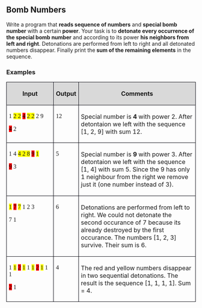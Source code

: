 <H2 LANG="bg-BG" CLASS="western"><SPAN LANG="en-US">Bomb Numbers</SPAN></H2>

<P STYLE="margin-top: 0.06in">Write a program that <B>reads sequence
of numbers</B> and <B>special bomb number </B>with a certain<B>
power</B>. Your task is to <B>detonate every occurrence of the
special bomb number</B> and according to its power <B>his neighbors
from left and right</B>. Detonations are performed from left to right
and all detonated numbers disappear. Finally print the<B> sum of the
remaining elements</B> in the sequence.</P>
<H3 CLASS="western"><A NAME="_GoBack"></A>Examples</H3>
<TABLE WIDTH=688 CELLPADDING=4 CELLSPACING=0>
	<COL WIDTH=164>
	<COL WIDTH=54>
	<COL WIDTH=444>
	<TR VALIGN=TOP>
		<TD WIDTH=164 BGCOLOR="#d9d9d9" STYLE="border: 1px solid #00000a; padding-top: 0.04in; padding-bottom: 0.04in; padding-left: 0.06in; padding-right: 0.06in">
			<P ALIGN=CENTER><B>Input</B></P>
		</TD>
		<TD WIDTH=54 BGCOLOR="#d9d9d9" STYLE="border: 1px solid #00000a; padding-top: 0.04in; padding-bottom: 0.04in; padding-left: 0.06in; padding-right: 0.06in">
			<P ALIGN=CENTER><B>Output</B></P>
		</TD>
		<TD WIDTH=444 BGCOLOR="#d9d9d9" STYLE="border: 1px solid #00000a; padding-top: 0.04in; padding-bottom: 0.04in; padding-left: 0.06in; padding-right: 0.06in">
			<P ALIGN=CENTER><B>Comments</B></P>
		</TD>
	</TR>
	<TR VALIGN=TOP>
		<TD WIDTH=164 STYLE="border: 1px solid #00000a; padding-top: 0.04in; padding-bottom: 0.04in; padding-left: 0.06in; padding-right: 0.06in">
			<P STYLE="margin-bottom: 0in"><FONT FACE="Consolas, serif">1 </FONT><FONT FACE="Consolas, serif"><SPAN STYLE="background: #ffff00">2
			2</SPAN></FONT><FONT FACE="Consolas, serif"> </FONT><FONT COLOR="#000000"><FONT FACE="Consolas, serif"><SPAN STYLE="background: #ff0000">4</SPAN></FONT></FONT><FONT FACE="Consolas, serif">
			</FONT><FONT FACE="Consolas, serif"><SPAN STYLE="background: #ffff00">2
			2</SPAN></FONT><FONT FACE="Consolas, serif"> 2 9</FONT></P>
			<P><FONT COLOR="#000000"><FONT FACE="Consolas, serif"><SPAN STYLE="background: #ff0000">4</SPAN></FONT></FONT><FONT FACE="Consolas, serif">
			2</FONT></P>
		</TD>
		<TD WIDTH=54 STYLE="border: 1px solid #00000a; padding-top: 0.04in; padding-bottom: 0.04in; padding-left: 0.06in; padding-right: 0.06in">
			<P><FONT FACE="Consolas, serif">12</FONT></P>
		</TD>
		<TD WIDTH=444 STYLE="border: 1px solid #00000a; padding-top: 0.04in; padding-bottom: 0.04in; padding-left: 0.06in; padding-right: 0.06in">
			<P>Special number is <B>4</B> with power 2. After detontaion we
			left with the sequence [1, 2, 9] with sum 12.</P>
		</TD>
	</TR>
	<TR VALIGN=TOP>
		<TD WIDTH=164 STYLE="border: 1px solid #00000a; padding-top: 0.04in; padding-bottom: 0.04in; padding-left: 0.06in; padding-right: 0.06in">
			<P STYLE="margin-bottom: 0in"><FONT FACE="Consolas, serif">1 4 </FONT><FONT FACE="Consolas, serif"><SPAN STYLE="background: #ffff00">4
			2 8</SPAN></FONT><FONT FACE="Consolas, serif"> </FONT><FONT FACE="Consolas, serif"><SPAN STYLE="background: #ff0000">9</SPAN></FONT><FONT FACE="Consolas, serif">
			</FONT><FONT FACE="Consolas, serif"><SPAN STYLE="background: #ffff00">1</SPAN></FONT></P>
			<P><FONT COLOR="#000000"><FONT FACE="Consolas, serif"><SPAN STYLE="background: #ff0000">9</SPAN></FONT></FONT><FONT FACE="Consolas, serif">
			3</FONT></P>
		</TD>
		<TD WIDTH=54 STYLE="border: 1px solid #00000a; padding-top: 0.04in; padding-bottom: 0.04in; padding-left: 0.06in; padding-right: 0.06in">
			<P><FONT FACE="Consolas, serif">5</FONT></P>
		</TD>
		<TD WIDTH=444 STYLE="border: 1px solid #00000a; padding-top: 0.04in; padding-bottom: 0.04in; padding-left: 0.06in; padding-right: 0.06in">
			<P>Special number is <B>9</B> with power 3. After detontaion we
			left with the sequence [1, 4] with sum 5. Since the 9 has only 1
			neighbour from the right we remove just it (one number instead of
			3).</P>
		</TD>
	</TR>
	<TR VALIGN=TOP>
		<TD WIDTH=164 STYLE="border: 1px solid #00000a; padding-top: 0.04in; padding-bottom: 0.04in; padding-left: 0.06in; padding-right: 0.06in">
			<P STYLE="margin-bottom: 0in"><FONT FACE="Consolas, serif"><SPAN STYLE="background: #ffff00">1</SPAN></FONT><FONT FACE="Consolas, serif">
			</FONT><FONT FACE="Consolas, serif"><SPAN STYLE="background: #ff0000">7</SPAN></FONT><FONT FACE="Consolas, serif">
			</FONT><FONT FACE="Consolas, serif"><SPAN STYLE="background: #ffff00">7</SPAN></FONT><FONT FACE="Consolas, serif">
			1 2 3</FONT></P>
			<P><FONT FACE="Consolas, serif">7 1</FONT></P>
		</TD>
		<TD WIDTH=54 STYLE="border: 1px solid #00000a; padding-top: 0.04in; padding-bottom: 0.04in; padding-left: 0.06in; padding-right: 0.06in">
			<P><FONT FACE="Consolas, serif">6</FONT></P>
		</TD>
		<TD WIDTH=444 STYLE="border: 1px solid #00000a; padding-top: 0.04in; padding-bottom: 0.04in; padding-left: 0.06in; padding-right: 0.06in">
			<P>Detonations are performed from left to right. We could not
			detonate the second occurance of 7 because its already destroyed
			by the first occurance. The numbers [1, 2, 3] survive. Their sum
			is 6.</P>
		</TD>
	</TR>
	<TR VALIGN=TOP>
		<TD WIDTH=164 STYLE="border: 1px solid #00000a; padding-top: 0.04in; padding-bottom: 0.04in; padding-left: 0.06in; padding-right: 0.06in">
			<P STYLE="margin-bottom: 0in"><FONT FACE="Consolas, serif">1 </FONT><FONT FACE="Consolas, serif"><SPAN STYLE="background: #ffff00">1</SPAN></FONT><FONT FACE="Consolas, serif">
			</FONT><FONT FACE="Consolas, serif"><SPAN STYLE="background: #ff0000">2</SPAN></FONT><FONT FACE="Consolas, serif">
			</FONT><FONT FACE="Consolas, serif"><SPAN STYLE="background: #ffff00">1</SPAN></FONT><FONT FACE="Consolas, serif">
			1 </FONT><FONT FACE="Consolas, serif"><SPAN STYLE="background: #ffff00">1</SPAN></FONT><FONT FACE="Consolas, serif">
			</FONT><FONT FACE="Consolas, serif"><SPAN STYLE="background: #ff0000">2</SPAN></FONT><FONT FACE="Consolas, serif">
			</FONT><FONT FACE="Consolas, serif"><SPAN STYLE="background: #ffff00">1</SPAN></FONT><FONT FACE="Consolas, serif">
			1 1</FONT></P>
			<P><FONT COLOR="#000000"><FONT FACE="Consolas, serif"><SPAN STYLE="background: #ff0000">2</SPAN></FONT></FONT><FONT FACE="Consolas, serif">
			1</FONT></P>
		</TD>
		<TD WIDTH=54 STYLE="border: 1px solid #00000a; padding-top: 0.04in; padding-bottom: 0.04in; padding-left: 0.06in; padding-right: 0.06in">
			<P><FONT FACE="Consolas, serif">4</FONT></P>
		</TD>
		<TD WIDTH=444 STYLE="border: 1px solid #00000a; padding-top: 0.04in; padding-bottom: 0.04in; padding-left: 0.06in; padding-right: 0.06in">
			<P>The red and yellow numbers disappear in two sequential
			detonations. The result is the sequence [1, 1, 1, 1]. Sum = 4.</P>
		</TD>
	</TR>
</TABLE>